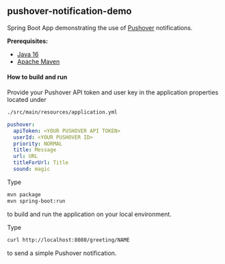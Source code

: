 ## pushover-notification-demo

Spring Boot App demonstrating the use of [Pushover](https://pushover.net/) notifications.

**Prerequisites:**

* [Java 16](https://adoptopenjdk.net/)
* [Apache Maven](https:http://maven.apache.org/)

#### How to build and run

Provide your Pushover API token and user key in the 
application properties located under 
```bash
./src/main/resources/application.yml
```
```yaml
pushover:
  apiToken: <YOUR PUSHOVER API TOKEN>
  userId: <YOUR PUSHOVER ID>
  priority: NORMAL
  title: Message
  url: URL
  titleForUrl: Title
  sound: magic
```


Type

```bash
mvn package
mvn spring-boot:run
```

to build and run the application on your local environment.

Type 
```bash
curl http://localhost:8080/greeting/NAME
```
to send a simple Pushover notification.

